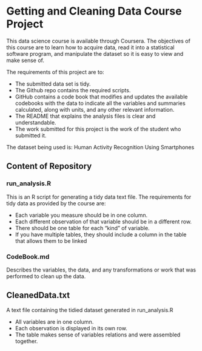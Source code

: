 # Getting and Cleaning Data Course Project

This data science course is available through Coursera. The objectives of this course are to learn how to acquire data, read it into a statistical software program, and manipulate the dataset so it is easy to view and make sense of. 

The requirements of this project are to:

- The submitted data set is tidy.
- The Github repo contains the required scripts.
- GitHub contains a code book that modifies and updates the available codebooks with the data to indicate all the variables and summaries   calculated, along with units, and any other relevant information.
- The README that explains the analysis files is clear and understandable.
- The work submitted for this project is the work of the student who submitted it.

The dataset being used is: Human Activity Recognition Using Smartphones

## Content of Repository

### run_analysis.R
This is an R script for generating a tidy data text file. The requirements for tidy data as provided by the course are:
- Each variable you measure should be in one column.
- Each different observation of that variable should be in a different row.
- There should be one table for each “kind” of variable.
- If you have multiple tables, they should include a column in the table that allows them to be linked

### CodeBook.md 
Describes the variables, the data, and any transformations or work that was performed to clean up the data.

## CleanedData.txt
A text file containing the tidied dataset generated in run_analysis.R
- All variables are in one column.
- Each observation is displayed in its own row.
- The table makes sense of variables relations and were assembled together.

